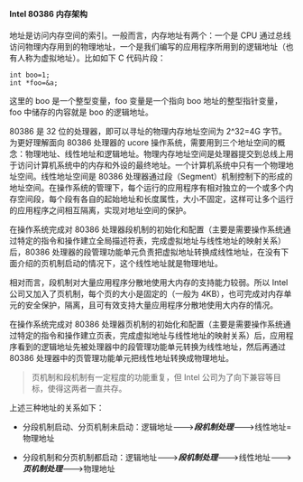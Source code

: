 #### Intel 80386 内存架构

地址是访问内存空间的索引。一般而言，内存地址有两个：一个是 CPU 通过总线访问物理内存用到的物理地址，一个是我们编写的应用程序所用到的逻辑地址（也有人称为虚拟地址）。比如如下 C 代码片段：

```
int boo=1;
int *foo=&a;
```

这里的 boo 是一个整型变量，foo 变量是一个指向 boo 地址的整型指针变量，foo 中储存的内容就是 boo 的逻辑地址。

80386 是 32 位的处理器，即可以寻址的物理内存地址空间为 2\^32=4G 字节。为更好理解面向 80386 处理器的 ucore 操作系统，需要用到三个地址空间的概念：物理地址、线性地址和逻辑地址。物理内存地址空间是处理器提交到总线上用于访问计算机系统中的内存和外设的最终地址。一个计算机系统中只有一个物理地址空间。线性地址空间是 80386 处理器通过段（Segment）机制控制下的形成的地址空间。在操作系统的管理下，每个运行的应用程序有相对独立的一个或多个内存空间段，每个段有各自的起始地址和长度属性，大小不固定，这样可让多个运行的应用程序之间相互隔离，实现对地址空间的保护。

在操作系统完成对 80386 处理器段机制的初始化和配置（主要是需要操作系统通过特定的指令和操作建立全局描述符表，完成虚拟地址与线性地址的映射关系）后，80386 处理器的段管理功能单元负责把虚拟地址转换成线性地址，在没有下面介绍的页机制启动的情况下，这个线性地址就是物理地址。

相对而言，段机制对大量应用程序分散地使用大内存的支持能力较弱。所以 Intel 公司又加入了页机制，每个页的大小是固定的（一般为 4KB），也可完成对内存单元的安全保护，隔离，且可有效支持大量应用程序分散地使用大内存的情况。

在操作系统完成对 80386 处理器页机制的初始化和配置（主要是需要操作系统通过特定的指令和操作建立页表，完成虚拟地址与线性地址的映射关系）后，应用程序看到的逻辑地址先被处理器中的段管理功能单元转换为线性地址，然后再通过 80386 处理器中的页管理功能单元把线性地址转换成物理地址。

> 页机制和段机制有一定程度的功能重复，但 Intel 公司为了向下兼容等目标，使得这两者一直共存。

上述三种地址的关系如下：

- 分段机制启动、分页机制未启动：逻辑地址---\>**_段机制处理_**---\>线性地址=物理地址

- 分段机制和分页机制都启动：逻辑地址---\>**_段机制处理_**---\>线性地址---\>**_页机制处理_**---\>物理地址
